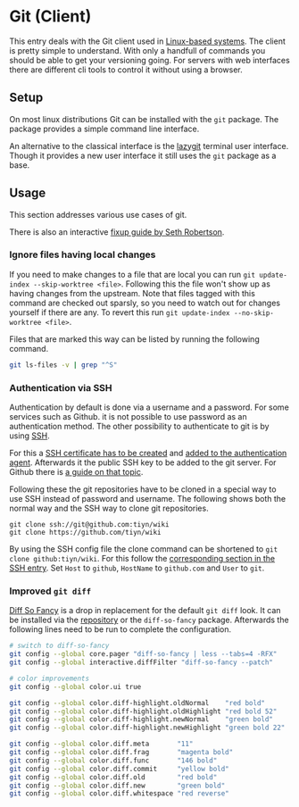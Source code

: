 # Git (Client)

This entry deals with the Git client used in
[Linux-based systems](/wiki/linux.md).
The client is pretty simple to understand.
With only a handfull of commands you should be able to get your versioning going.
For servers with web interfaces there are different cli tools to control it
without using a browser.

## Setup

On most linux distributions Git can be installed with the `git` package.
The package provides a simple command line interface.

An alternative to the classical interface is the [lazygit](https://github.com/jesseduffield/lazygit)
terminal user interface.
Though it provides a new user interface it still uses the `git` package as a base.

## Usage

This section addresses various use cases of git.

There is also an interactive
[fixup guide by Seth Robertson](https://sethrobertson.github.io/GitFixUm/fixup.html).

### Ignore files having local changes

If you need to make changes to a file that are local you can run
`git update-index --skip-worktree <file>`.
Following this the file won't show up as having changes from the upstream.
Note that files tagged with this command are checked out sparsly, so you need
to watch out for changes yourself if there are any.
To revert this run `git update-index --no-skip-worktree <file>`.

Files that are marked this way can be listed by running the following command.

```sh
git ls-files -v | grep "^S"
```

### Authentication via SSH

Authentication by default is done via a username and a password.
For some services such as Github.
it is not possible to use password as an authentication method.
The other possibility to authenticate to git is by using
[SSH](/wiki/linux/ssh.md).

For this a
[SSH certificate has to be created](/wiki/linux/ssh.md#generate-new-keys) and
[added to the authentication agent](/wiki/linux/ssh.md#adding-keys-to-authentication-agent).
Afterwards it the public SSH key to be added to the git server.
For Github there is
[a guide on that topic](https://docs.github.com/en/get-started/getting-started-with-git/why-is-git-always-asking-for-my-password).

Following these the git repositories have to be cloned in a special way to use
SSH instead of password and username.
The following shows both the normal way and the SSH way to clone git
repositories.

```ssh
git clone ssh://git@github.com:tiyn/wiki
git clone https://github.com/tiyn/wiki
```

By using the SSH config file the clone command can be shortened to
`git clone github:tiyn/wiki`.
For this follow the
[corresponding section in the SSH entry](/wiki/linux/ssh.md#shorten-ssh-connection-commands).
Set `Host` to `github`, `HostName` to `github.com` and `User` to `git`.

### Improved `git diff`

[Diff So Fancy](https://github.com/so-fancy/diff-so-fancy) is a drop in
replacement for the default `git diff` look.
It can be installed via the
[repository](https://github.com/so-fancy/diff-so-fancy) or the `diff-so-fancy`
package.
Afterwards the following lines need to be run to complete the configuration.

```sh
# switch to diff-so-fancy
git config --global core.pager "diff-so-fancy | less --tabs=4 -RFX"
git config --global interactive.diffFilter "diff-so-fancy --patch"

# color improvements
git config --global color.ui true

git config --global color.diff-highlight.oldNormal    "red bold"
git config --global color.diff-highlight.oldHighlight "red bold 52"
git config --global color.diff-highlight.newNormal    "green bold"
git config --global color.diff-highlight.newHighlight "green bold 22"

git config --global color.diff.meta       "11"
git config --global color.diff.frag       "magenta bold"
git config --global color.diff.func       "146 bold"
git config --global color.diff.commit     "yellow bold"
git config --global color.diff.old        "red bold"
git config --global color.diff.new        "green bold"
git config --global color.diff.whitespace "red reverse"
```
